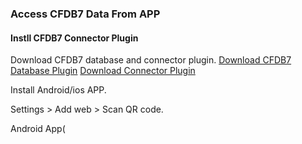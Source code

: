 ### Access CFDB7 Data From APP ###

#### Instll CFDB7 Connector Plugin ####
Download CFDB7 database and connector plugin.
[Download CFDB7 Database Plugin](https://downloads.wordpress.org/plugin/contact-form-cfdb7.zip)
[Download Connector Plugin](https://codeload.github.com/arshidkv12/cfdb7-connector/zip/refs/heads/main)

Install Android/ios APP.

Settings > Add web > Scan QR code.

Android App(
